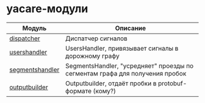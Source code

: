 yacare-модули
===

| Модуль | Описание |
--- | ---
[dispatcher](dispatcher) | Диспатчер сигналов
[usershandler](usershandler) | UsersHandler, привязывает сигналы в дорожному графу
[segmentshandler](segmentshandler) | SegmentsHandler, "усредняет" проезды по сегментам графа для получения пробок
[outputbuilder](outputbuilder) | Outputbuilder, отдаёт пробки в protobuf-формате (кому?)
